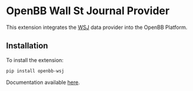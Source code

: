 # OpenBB Wall St Journal Provider

This extension integrates the [WSJ](https://wsj.com/) data provider into the OpenBB Platform.

## Installation

To install the extension:

```bash
pip install openbb-wsj
```

Documentation available [here](https://docs.openbb.co/platform/development/contributing).
